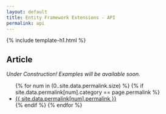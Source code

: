 ```yaml
---
layout: default
title: Entity Framework Extensions - API
permalink: api
---
```


{% include template-h1.html %}

## Article

_Under Construction! Examples will be available soon._

<ul>
{% for num in (0..site.data.permalink.size) %}	
	{% if site.data.permalink[num].category == page.permalink %}
		<li><a href="{{ site.data.permalink[num].permalink }}">{{ site.data.permalink[num].permalink }}</a></li>
	{% endif %}
{% endfor %}
</ul>
